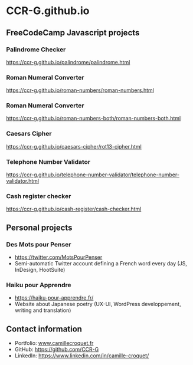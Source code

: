 # CCR-G.github.io

## FreeCodeCamp Javascript projects

### Palindrome Checker
  https://ccr-g.github.io/palindrome/palindrome.html

### Roman Numeral Converter
  https://ccr-g.github.io/roman-numbers/roman-numbers.html
  
### Roman Numeral Converter
  https://ccr-g.github.io/roman-numbers-both/roman-numbers-both.html

### Caesars Cipher
  https://ccr-g.github.io/caesars-cipher/rot13-cipher.html

### Telephone Number Validator
  https://ccr-g.github.io/telephone-number-validator/telephone-number-validator.html

### Cash register checker
  https://ccr-g.github.io/cash-register/cash-checker.html

## Personal projects

### Des Mots pour Penser
 - https://twitter.com/MotsPourPenser
 - Semi-automatic Twitter account defining a French word every day (JS, InDesign, HootSuite)
  
### Haiku pour Apprendre
 - https://haiku-pour-apprendre.fr/
 - Website about Japanese poetry (UX-UI, WordPress developpement, writing and translation)

## Contact information

- Portfolio: www.camillecroquet.fr
- GitHub: https://github.com/CCR-G
- LinkedIn: https://www.linkedin.com/in/camille-croquet/
